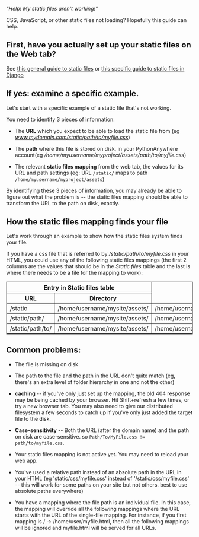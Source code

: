 
<!--
.. title: Debugging issues with static files
.. slug: DebuggingStaticFiles
.. date: 2017-07-31 10:35:28 UTC+01:00
.. tags:
.. category:
.. link:
.. description:
.. type: text
-->



*"Help!  My static files aren't working!"*

CSS, JavaScript, or other static files not loading? Hopefully this guide can help.

##  First, have you actually set up your static files on the Web tab?

 
See [this general guide to static files](/pages/StaticFiles)
or [this specific guide to static files in Django](/pages/DjangoStaticFiles)


## If yes: examine a specific example.

Let's start with a specific example of a static file that's not working.

You need to identify 3 pieces of information:

* The **URL** which you expect to be able to load the static file from (eg *www.mydomain.com/static/path/to/myfile.css*)

* The **path** where this file is stored on disk, in your PythonAnywhere
  account(eg */home/myusername/myproject/assets/path/to/myfile.css*)

* The relevant **static files mapping** from the web tab, the values for its
  URL and path  settings (eg: URL `/static/` maps to path
  `/home/myusername/myproject/assets`)


By identifying these 3 pieces of information, you may already be able to figure
out what the problem is -- the static files mapping should be able to transform
the URL to the path on disk, exactly.

## How the static files mapping finds your file

Let's work through an example to show how the static files system finds your
file. 

If you have a css file that is referred to by */static/path/to/myfile.css* in
your HTML, you could use any of the following static files mappings (the first 2 columns
are the values that should be in the *Static files* table and the last is where
there needs to be a file for the mapping to work):


<table border="1">
<tr>
<th colspan="2">Entry in Static files table</th>
<th rowspan="2">Where the file must be</th>
</tr>
<tr>
<th>URL</th>
<th>Directory</th>
</tr>
<tr>
<td>/static</td>
<td>/home/username/mysite/assets/</td>
<td>/home/username/mysite/assets/path/to/myfile.css</td>
</tr>
<tr>
<td>/static/path/</td>
<td>/home/username/mysite/assets/</td>
<td>/home/username/mysite/assets/to/myfile.css</td>
</tr>
<tr>
<td>/static/path/to/</td>
<td>/home/username/mysite/assets/</td>
<td>/home/username/mysite/assets/myfile.css</td>
</tr>
</table>



## Common problems:

* The file is missing on disk

* The path to the file and the path in the URL don't quite match (eg, there's
  an extra level of folder hierarchy in one and not the other)

* **caching** -- if you've only just set up the mapping, the old 404
  response may be being cached by your browser.  Hit Shift+refresh a few times,
  or try a new browser tab.   You may also need to give our distributed filesystem
  a few seconds to catch up if you've only just added the target file to the disk.

* **Case-sensitivity** -- Both the URL (after the domain name) and the path on
  disk are case-sensitive.  so `Path/To/MyFile.css != path/to/myfile.css`.

* Your static files mapping is not active yet.  You may need to reload your web app.

* You've used a relative path instead of an absolute path in the URL in your HTML (eg
  'static/css/myfile.css' instead of '/static/css/myfile.css' -- this will work
  for some paths on your site but not others.  best to use absolute paths
  everywhere)
  
* You have a mapping where the file path is an individual file. In this case,
  the mapping will override all the following mappings where the URL starts
  with the URL of the single-file mapping. For instance, if you first mapping
  is / -> /home/user/myfile.html, then all the following mappings will be
  ignored and myfile.html will be served for all URLs.


